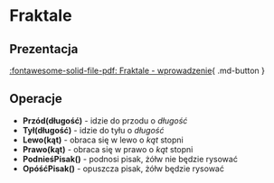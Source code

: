 # Fraktale

## Prezentacja

[:fontawesome-solid-file-pdf: Fraktale - wprowadzenie](../../assets/Fraktale.pdf){ .md-button }

## Operacje

- **Przód(długość)** - idzie do przodu o *długość*
- **Tył(długość)** - idzie do tyłu o *długość*
- **Lewo(kąt)** - obraca się w lewo o *kąt* stopni
- **Prawo(kąt)** - obraca się w prawo o *kąt* stopni
- **PodnieśPisak()** - podnosi pisak, żółw nie będzie rysować
- **OpóśćPisak()** - opuszcza pisak, żółw będzie rysować